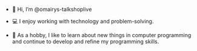 - 👋 Hi, I’m @omairys-talkshoplive

- 💻 I enjoy working with technology and problem-solving.
- 🌱 As a hobby, I like to learn about new things in computer programming and continue to develop and refine my programming skills.

<!---
- 👀 I’m interested in ...
- 🌱 I’m currently learning ...
- 💞️ I’m looking to collaborate on ...
- 📫 How to reach me ...

omairys-talkshoplive/omairys-talkshoplive is a ✨ special ✨ repository because its `README.md` (this file) appears on your GitHub profile.
You can click the Preview link to take a look at your changes.
--->

